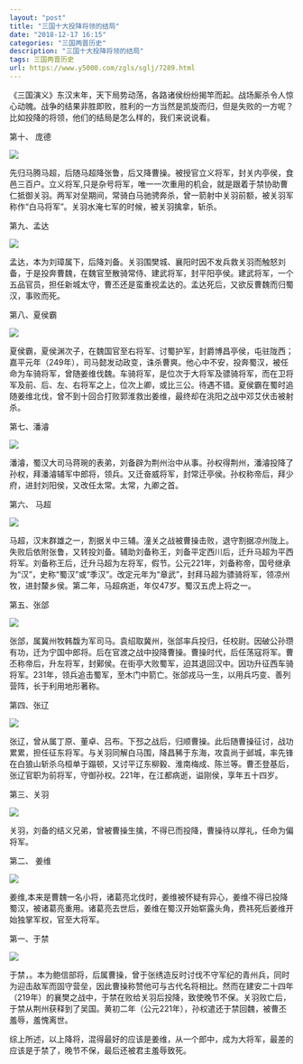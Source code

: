 ```yaml
---
layout: "post"
title: "三国十大投降将领的结局"
date: "2018-12-17 16:15"
categories: "三国两晋历史"
description: "三国十大投降将领的结局"
tags: 三国两晋历史
url: https://www.y5000.com/zgls/sglj/7289.html
---
```






《三国演义》东汉末年，天下局势动荡，各路诸侯纷纷揭竿而起。战场厮杀令人惊心动魄。战争的结果非胜即败，胜利的一方当然是凯旋而归，但是失败的一方呢？比如投降的将领，他们的结局是怎么样的，我们来说说看。

第十、 庞德

![](https://img.y5000.com/uploads/allimg/161215/8-161215101HOY.jpg)

先归马腾马超，后随马超降张鲁，后又降曹操。被授官立义将军，封关内亭侯，食邑三百户。立义将军,只是杂号将军，唯一一次重用的机会，就是跟着于禁协助曹仁抵御关羽。两军对垒期间，常骑白马驰骋奔杀，曾一箭射中关羽前额，被关羽军称作“白马将军”。关羽水淹七军的时候，被关羽擒拿，斩杀。

第九、孟达

![](https://img.y5000.com/uploads/allimg/161215/1022392547-0.jpg)

孟达，本为刘璋属下，后降刘备。关羽围樊城、襄阳时因不发兵救关羽而触怒刘备，于是投奔曹魏，在魏官至散骑常侍、建武将军，封平阳亭侯。建武将军，一个五品官员，担任新城太守，曹丕还是蛮重视孟达的。孟达死后，又欲反曹魏而归蜀汉，事败而死。

第八、夏侯霸

![](https://img.y5000.com/uploads/allimg/161215/8-161215102322a8.jpg)

夏侯霸，夏侯渊次子，在魏国官至右将军、讨蜀护军，封爵博昌亭侯，屯驻陇西；嘉平元年（249年），司马懿发动政变，诛杀曹爽。他心中不安，投奔蜀汉，被任命为车骑将军，曾随姜维伐魏。车骑将军，是位次于大将军及骠骑将军，而在卫将军及前、后、左、右将军之上，位次上卿，或比三公。待遇不错。夏侯霸在蜀时追随姜维北伐，曾不到十回合打败郭淮救出姜维，最终却在洮阳之战中邓艾伏击被射杀。

第七、潘濬

![](https://img.y5000.com/uploads/allimg/161215/10223a145-2.jpg)

潘濬，蜀汉大司马蒋琬的表弟，刘备辟为荆州治中从事。孙权得荆州，潘濬投降了孙权，拜潘濬辅军中郎将，领兵。又迁奋威将军，封常迁亭侯。孙权称帝后，拜少府，进封刘阳侯，又改任太常。太常，九卿之首。

第六、 马超

![](https://img.y5000.com/uploads/allimg/161215/1022395W4-3.jpg)

马超，汉末群雄之一，割据关中三辅。潼关之战被曹操击败，退守割据凉州陇上。失败后依附张鲁，又转投刘备。辅助刘备称王，刘备平定西川后，迁升马超为平西将军。刘备称王后，迁升马超为左将军，假节。公元221年，刘备称帝，国号继承为“汉”，史称“蜀汉”或“季汉”。改定元年为“章武”，封拜马超为骠骑将军，领凉州牧，进封斄乡侯。第二年，马超病逝，年仅47岁。蜀汉五虎上将之一。

第五、张郃

![](https://img.y5000.com/uploads/allimg/161215/8-161215101P0435.jpg)

张郃，属冀州牧韩馥为军司马。袁绍取冀州，张郃率兵投归，任校尉。因破公孙瓒有功，迁为宁国中郎将。后在官渡之战中投降曹操。曹操时代，后任荡寇将军。曹丕称帝后，升左将军，封鄚侯。在街亭大败蜀军，迫其退回汉中。因功升征西车骑将军。231年，领兵追击蜀军，至木门中箭亡。张郃戎马一生，以用兵巧变、善列营阵，长于利用地形著称。

第四、张辽

![](https://img.y5000.com/uploads/allimg/161215/8-161215101PR52.jpg)

张辽，曾从属丁原、董卓、吕布。下邳之战后，归顺曹操。此后随曹操征讨，战功累累，担任征东将军。与关羽同解白马围，降昌豨于东海，攻袁尚于邺城，率先锋在白狼山斩杀乌桓单于蹋顿，又讨平辽东柳毅、淮南梅成、陈兰等。曹丕登基后，张辽官职为前将军，守御孙权。221年，在江都病逝，谥刚侯，享年五十四岁。

第三、关羽

![](https://img.y5000.com/uploads/allimg/161215/1022394348-4.jpg)

关羽，刘备的结义兄弟，曾被曹操生擒，不得已而投降，曹操待以厚礼，任命为偏将军。

第二、 姜维

![](https://img.y5000.com/uploads/allimg/161215/8-161215101R3Q6.jpg)

姜维,本来是曹魏一名小将，诸葛亮北伐时，姜维被怀疑有异心，姜维不得已投降蜀汉，被诸葛亮重用。诸葛亮去世后，姜维在蜀汉开始崭露头角，费祎死后姜维开始独掌军权，官至大将军。

第一、于禁

![](https://img.y5000.com/uploads/allimg/161215/10223952c-5.jpg)

于禁，。本为鲍信部将，后属曹操，曾于张绣造反时讨伐不守军纪的青州兵，同时为迎击敌军而固守营垒，因此曹操称赞他可与古代名将相比。然而在建安二十四年（219年）的襄樊之战中，于禁在败给关羽后投降，致使晚节不保。关羽败亡后，于禁从荆州获释到了吴国。黄初二年（公元221年），孙权遣还于禁回魏，被曹丕羞辱，羞愧离世。

综上所述，以上降将，混得最好的应该是姜维，从一个郎中，成为大将军，最差的应该是于禁了，晚节不保，最后还被君主羞辱致死。
